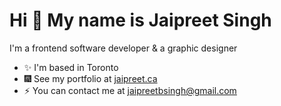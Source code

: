 Hi 👋 My name is Jaipreet Singh
===============================

I'm a frontend software developer & a graphic designer

* :sparkles:  I'm based in Toronto
* :fireworks:  See my portfolio at [jaipreet.ca](http://jaipreet.ca)
* :zap:  You can contact me at [jaipreetbsingh@gmail.com](mailto:jaipreetbsingh@gmail.com)
